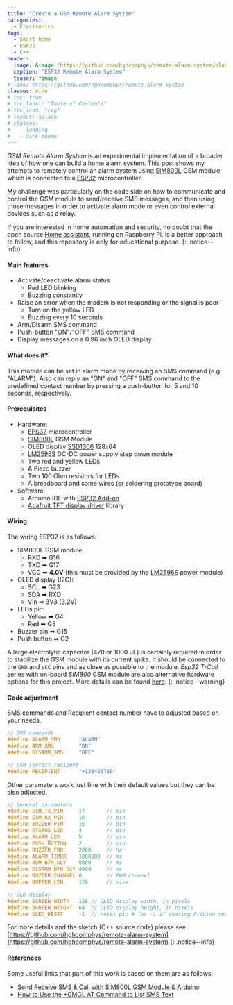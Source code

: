 ```yaml
---
title: "Create a GSM Remote Alarm System"
categories:
  - Electronics
tags:
  - Smart home
  - ESP32
  - C++
header:
  image: &image "https://github.com/hghcomphys/remote-alarm-system/blob/master/docs/esp32_remote_alarm.JPG?raw=true"
  caption: "ESP32 Remote Alarm System"
  teaser: *image
# link: https://github.com/hghcomphys/remote-alarm-system
classes: wide
# toc: true
# toc_label: "Table of Contents"
# toc_icon: "cog"
# layout: splash
# classes:
#   - landing
#   - dark-theme
---
```


_GSM Remote Alarm System_ is an experimental implementation of a broader idea of how one can build a home alarm system.
This post shows my attempts to remotely control an alarm system using [SIM800L][sim800lref] GSM module which is connected to a [ESP32][esp32ref] microcontroller. 

My challenge was particularly on the code side on how to communicate and control the GSM module to send/receive SMS messages, and then using those messages in order to activate alarm mode or even control external devices such as a relay.

If you are interested in home automation and security, no doubt that the open source [Home assistant](https://www.home-assistant.io/), running on Raspberry Pi, is a better approach to follow, and this repository is only for educational purpose.
{: .notice--info}


#### Main features
- Activate/deactivate alarm status 
    - Red LED blinking
    - Buzzing constantly
- Raise an error when the modem is not responding or the signal is poor 
    - Turn on the yellow LED
    - Buzzing every 10 seconds
- Arm/Disarm SMS command 
- Push-button "ON"/"OFF" SMS command
- Display messages on a 0.96 inch OLED display


#### What does it?
This module can be set in alarm mode by receiving an SMS command (e.g. "ALARM"). Also can reply an "ON" and "OFF" SMS command to the predefined contact number by pressing a push-button for 5 and 10 seconds, respectively. 


#### Prerequisites
- Hardware:
    - [EPS32][esp32ref] microcontroller
    - [SIM800L][sim800lref] GSM Module
    - OLED display [SSD1306](https://randomnerdtutorials.com/esp32-ssd1306-oled-display-arduino-ide/) 128x64
    - [LM2596S][lm2596sref] DC-DC power supply step down module
    - Two red and yellow LEDs
    - A Piezo buzzer
    - Two 100 Ohm resistors for LEDs
    - A breadboard and some wires (or soldering prototype board)
- Software:
    - Arduino IDE with [ESP32 Add-on](https://randomnerdtutorials.com/installing-the-esp32-board-in-arduino-ide-windows-instructions/)
    - [Adafruit TFT display driver](https://github.com/adafruit/Adafruit_SSD1306) library


#### Wiring
The wiring ESP32 is as follows:
- SIM800L GSM module:
    - RXD ➡ G16
    - TXD ➡ G17     
    - VCC ➡ **4.0V** (this must be provided by the [LM2596S][lm2596sref] power module)
- OLED display (I2C):
    - SCL ➡ G23      
    - SDA ➡ RXD 
    - Vin ➡ 3V3 (3.2V)
- LEDs pin:
    - Yellow ➡ G4
    - Red ➡ G5
- Buzzer pin ➡ G15
- Push button ➡ G2

A large electrolytic capacitor (470 or 1000 uF) is certainly required in order to stabilize the GSM module with its current spike. It should be connected to the `GND` and `VCC` pins and as close as possible to the module.
_Esp32 T-Call_ series with on-board _SIM800_ GSM module are also alternative hardware options for this project.
More details can be found [here](https://github.com/Xinyuan-LilyGO/LilyGo-T-Call-SIM800).
{: .notice--warning}

#### Code adjustment
SMS commands and Recipient contact number have to adjusted based on your needs. 
```cpp
// SMS commands 
#define ALARM_SMS      "ALARM"
#define ARM_SMS        "ON"
#define DISARM_SMS     "OFF"

// GSM contact recipent
#define RECIPIENT      "+123456789"
```

Other parameters work just fine with their default values but they can be also adjusted.
```cpp
// General parameters
#define GSM_TX_PIN     17       // pin
#define GSM_RX_PIN     16       // pin
#define BUZZER_PIN     15       // pin
#define STATUS_LED     4        // pin
#define ALARM_LED      5        // pin
#define PUSH_BUTTON    2        // pin
#define BUZZER_FRQ     2000     // Hz    
#define ALARM_TIMER    1800000  // ms
#define ARM_BTN_DLY    8000     // ms
#define DISARM_BTN_DLY 4000     // ms
#define BUZZER_CHANNEL 0        // PWM channel
#define BUFFER_LEN     128      // size

// OLD display
#define SCREEN_WIDTH   128 // OLED display width, in pixels
#define SCREEN_HEIGHT  64  // OLED display height, in pixels
#define OLED_RESET     -1  // reset pin # (or -1 if sharing Arduino reset pin)
```

For more details and the sketch (C++ source code) please see 
[https://github.com/hghcomphys/remote-alarm-system](https://github.com/hghcomphys/remote-alarm-system)
{: .notice--info}

#### References
Some useful links that part of this work is based on them are as follows: 

[esp32ref]: https://en.wikipedia.org/wiki/NodeMCU
[sim800lref]: https://lastminuteengineers.com/sim800l-gsm-module-arduino-tutorial/
[lm2596sref]: http://wiki.sunfounder.cc/index.php?title=LM2596S_DC-DC_Power_Supply_Step_Down_Module
-  [Send Receive SMS & Call with SIM800L GSM Module & Arduino](https://lastminuteengineers.com/sim800l-gsm-module-arduino-tutorial/)
-  [How to Use the +CMGL AT Command to List SMS Text](https://www.developershome.com/sms/cmglCommand3.asp)
